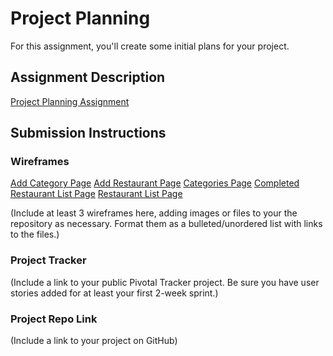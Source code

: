 # Project Planning
For this assignment, you'll create some initial plans for your project.

## Assignment Description
[Project Planning Assignment](https://education.launchcode.org/liftoff/assignments/planning/)

## Submission Instructions

### Wireframes

[Add Category Page](https://github.com/valeskah/RestaurantApp/blob/master/Wireframes/AddCategory.pdf "Add Category")
[Add Restaurant Page](https://github.com/valeskah/RestaurantApp/blob/master/Wireframes/AddRestaurant.pdf "Add Restaurant")
[Categories Page](https://github.com/valeskah/RestaurantApp/blob/master/Wireframes/Categories.pdf "Categories")
[Completed Restaurant List Page](https://github.com/valeskah/RestaurantApp/blob/master/Wireframes/CompletedRestaurants.pdf "Completed Restaurant List")
[Restaurant List Page](https://github.com/valeskah/RestaurantApp/blob/master/Wireframes/RestaurantList.pdf "Restaurant List")

(Include at least 3 wireframes here, adding images or files to your the repository as necessary. Format them as a bulleted/unordered list with links to the files.)

### Project Tracker

(Include a link to your public Pivotal Tracker project. Be sure you have user stories added for at least your first 2-week sprint.)

### Project Repo Link

(Include a link to your project on GitHub)
